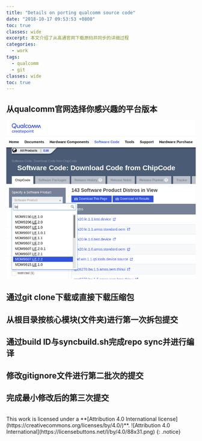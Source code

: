 ```yaml
---
title: "Details on porting qualcomm source code"
date: "2018-10-17 09:53:53 +0800"
toc: true
classes: wide
excerpt: 本文介绍了从高通官网下载原码并同步的详细过程
categories:
  - work
tags:
  - qualcomm
  - git
classes: wide
toc: true
---
```


## 从qualcomm官网选择你感兴趣的平台版本

![select_source_code_you_want_to_import](/assets/images/qualcomm/how_to_port_00_select_source_code_you_want_to_import.png)

## 通过**git clone**下载或直接下载压缩包

## 从根目录按核心模块(文件夹)进行第一次拆包提交

## 通过build ID与syncbuild.sh完成repo sync并进行编译

## 修改gitignore文件进行第二批次的提交

## 完成最小修改后的第三次提交


<br>
This work is licensed under a **[Attribution 4.0 International license](https://creativecommons.org/licenses/by/4.0/)**. ![Attribution 4.0 International](https://licensebuttons.net/l/by/4.0/88x31.png)
{: .notice}
